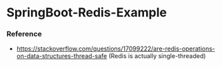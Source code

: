 # SpringBoot-Redis-Example

### Reference 

- https://stackoverflow.com/questions/17099222/are-redis-operations-on-data-structures-thread-safe (Redis is actually single-threaded)
